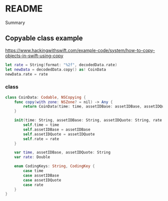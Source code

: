 # README

<!--@START_MENU_TOKEN@-->Summary<!--@END_MENU_TOKEN@-->

## Copyable class example


https://www.hackingwithswift.com/example-code/system/how-to-copy-objects-in-swift-using-copy
```swift
let rate = String(format: "%2f", decodedData.rate)
let newData = decodedData.copy() as! CoinData
newData.rate = rate
```

### class 
```swift
class CoinData: Codable, NSCopying {
    func copy(with zone: NSZone? = nil) -> Any {
        return CoinData(time: time, assetIDBase: assetIDBase, assetIDQuote: assetIDQuote, rate: rate)
    }

    init(time: String, assetIDBase: String, assetIDQuote: String, rate: Double) {
        self.time = time
        self.assetIDBase = assetIDBase
        self.assetIDQuote = assetIDQuote
        self.rate = rate
    }

    var time, assetIDBase, assetIDQuote: String
    var rate: Double

    enum CodingKeys: String, CodingKey {
        case time
        case assetIDBase
        case assetIDQuote
        case rate
    }
}
```



